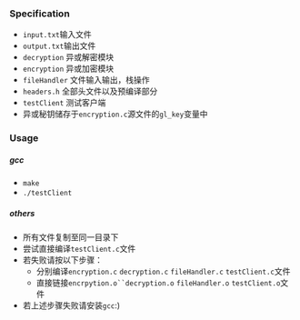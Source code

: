 ### Specification
* `input.txt`输入文件
* `output.txt`输出文件
* `decryption` 异或解密模块
* `encryption` 异或加密模块
* `fileHandler` 文件输入输出，栈操作
* `headers.h` 全部头文件以及预编译部分
* `testClient` 测试客户端
* 异或秘钥储存于`encryption.c`源文件的`gl_key`变量中

### Usage
##### gcc
* `make`
* `./testClient`

##### others
* 所有文件复制至同一目录下
* 尝试直接编译`testClient.c`文件
* 若失败请按以下步骤：
    * 分别编译`encryption.c` `decryption.c` `fileHandler.c` `testClient.c`文件
    * 直接链接`encrpytion.o``decryption.o` `fileHandler.o` `testClient.o`文件
* 若上述步骤失败请安装`gcc`:)